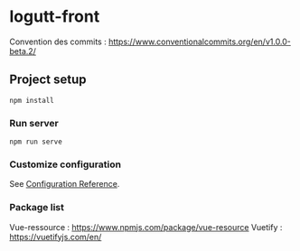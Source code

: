 # logutt-front

Convention des commits : https://www.conventionalcommits.org/en/v1.0.0-beta.2/

## Project setup
```
npm install
```

### Run server
```
npm run serve
```

### Customize configuration
See [Configuration Reference](https://cli.vuejs.org/config/).

### Package list
Vue-ressource : https://www.npmjs.com/package/vue-resource
Vuetify : https://vuetifyjs.com/en/
